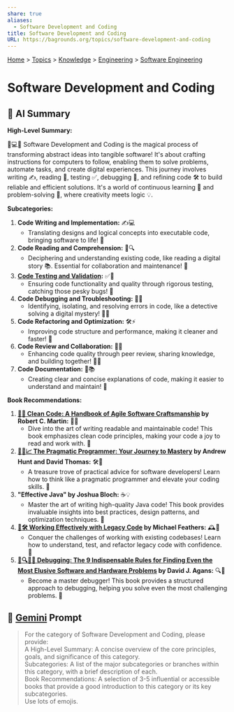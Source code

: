 ```yaml
---
share: true
aliases:
  - Software Development and Coding
title: Software Development and Coding
URL: https://bagrounds.org/topics/software-development-and-coding
---
```

[Home](../index.md) > [Topics](./index.md) > [Knowledge](./a-hierarchical-view-of-human-knowledge.md) > [Engineering](./engineering.md) > [Software Engineering](./software-engineering.md)  
# Software Development and Coding  
## 🤖 AI Summary  
**High-Level Summary:**  
  
🚀💻✨ Software Development and Coding is the magical process of transforming abstract ideas into tangible software! It's about crafting instructions for computers to follow, enabling them to solve problems, automate tasks, and create digital experiences. This journey involves writing ✍️, reading 📖, testing ✅, debugging 🐞, and refining code 🛠️ to build reliable and efficient solutions. It's a world of continuous learning 🧠 and problem-solving 🤔, where creativity meets logic 💡.  
  
**Subcategories:**  
  
1. **Code Writing and Implementation:** ✍️💻  
    * Translating designs and logical concepts into executable code, bringing software to life! 🌟  
2. **Code Reading and Comprehension:** 📖🔍  
    * Deciphering and understanding existing code, like reading a digital story 📚. Essential for collaboration and maintenance! 🤝  
3. **[Code Testing and Validation](./code-testing-and-validation.md):** ✅🧪  
    * Ensuring code functionality and quality through rigorous testing, catching those pesky bugs! 🐞  
4. **Code Debugging and Troubleshooting:** 🐞🔧  
    * Identifying, isolating, and resolving errors in code, like a detective solving a digital mystery! 🕵️‍♂️  
5. **Code Refactoring and Optimization:** 🛠️⚡  
    * Improving code structure and performance, making it cleaner and faster! 💨  
6. **Code Review and Collaboration:** 🤝👀  
    * Enhancing code quality through peer review, sharing knowledge, and building together! 🤝💡  
7. **Code Documentation:** 📝📚  
    * Creating clear and concise explanations of code, making it easier to understand and maintain! 📖  
  
**Book Recommendations:**  
  
1. **[🧼💾 Clean Code: A Handbook of Agile Software Craftsmanship](../books/clean-code.md) by Robert C. Martin:** 📖✨  
    * Dive into the art of writing readable and maintainable code! This book emphasizes clean code principles, making your code a joy to read and work with. 🤩  
2. **[🧑‍💻📈 The Pragmatic Programmer: Your Journey to Mastery](../books/the-pragmatic-programmer-your-journey-to-mastery.md) by Andrew Hunt and David Thomas:** 🛠️🌟  
    * A treasure trove of practical advice for software developers! Learn how to think like a pragmatic programmer and elevate your coding skills. 🚀  
3. **"Effective Java" by Joshua Bloch:** ☕💡  
    * Master the art of writing high-quality Java code! This book provides invaluable insights into best practices, design patterns, and optimization techniques. 🥇  
4. **[🧱🛠️ Working Effectively with Legacy Code](../books/working-effectively-with-legacy-code.md) by Michael Feathers:** 🕰️🔧  
    * Conquer the challenges of working with existing codebases! Learn how to understand, test, and refactor legacy code with confidence. 💪  
5. **[🐞🔍🤔✅ Debugging: The 9 Indispensable Rules for Finding Even the Most Elusive Software and Hardware Problems](../books/debugging.md) by David J. Agans:** 🔍🐞  
    * Become a master debugger! This book provides a structured approach to debugging, helping you solve even the most challenging problems. 🧐  
  
## 💬 [Gemini](https://gemini.google.com/app) Prompt  
> For the category of Software Development and Coding, please provide:  
A High-Level Summary: A concise overview of the core principles, goals, and significance of this category.  
Subcategories: A list of the major subcategories or branches within this category, with a brief description of each.  
Book Recommendations: A selection of 3-5 influential or accessible books that provide a good introduction to this category or its key subcategories.  
Use lots of emojis.